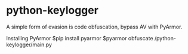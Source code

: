 # python-keylogger

A simple form of evasion is code obfuscation, bypass AV with PyArmor.

Installing PyArmor
$pip install pyarmor
$pyarmor obfuscate /python-keylogger/main.py

